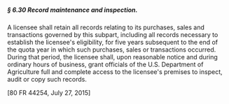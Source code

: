 ##### § 6.30 Record maintenance and inspection. #####

A licensee shall retain all records relating to its purchases, sales and transactions governed by this subpart, including all records necessary to establish the licensee's eligibility, for five years subsequent to the end of the quota year in which such purchases, sales or transactions occurred. During that period, the licensee shall, upon reasonable notice and during ordinary hours of business, grant officials of the U.S. Department of Agriculture full and complete access to the licensee's premises to inspect, audit or copy such records.

[80 FR 44254, July 27, 2015]